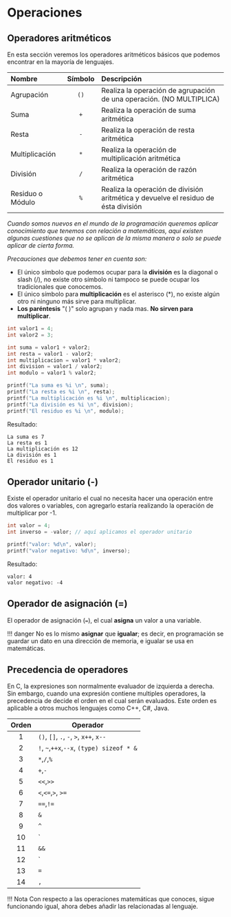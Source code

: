 # Operaciones

## Operadores aritméticos

En esta sección veremos los operadores aritméticos básicos que podemos encontrar en la mayoría de lenguajes.

| Nombre           | Símbolo | Descripción                                                                        |
| :--------------- | :-----: | :--------------------------------------------------------------------------------- |
| Agrupación       |    `()`   | Realiza la operación de agrupación de una operación. (NO MULTIPLICA)              |
| Suma             |    `+`    | Realiza la operación de suma aritmética                                            |
| Resta            |    `-`    | Realiza la operación de resta aritmética                                           |
| Multiplicación   |    `*`    | Realiza la operación de multiplicación aritmética                                  |
| División         |    `/`    | Realiza la operación de razón aritmética                                           |
| Residuo o Módulo |    `%`    | Realiza la operación de división aritmética y devuelve el residuo de ésta división |

*Cuando somos nuevos en el mundo de la programación queremos aplicar conocimiento que tenemos con relación a matemáticas, aquí existen algunas cuestiones que no se aplican de la misma manera o solo se puede aplicar de cierta forma.*

*Precauciones que debemos tener en cuenta son:*

- El único símbolo que podemos ocupar para la **división** es la diagonal o slash (/), no existe otro símbolo ni tampoco se puede ocupar los tradicionales que conocemos.
- El único símbolo para **multiplicación** es el asterisco (\*), no existe algún otro ni ninguno más sirve para multiplicar.
- **Los paréntesis** "( )" solo agrupan y nada mas. **No sirven para multiplicar**. 


```c
int valor1 = 4;
int valor2 = 3;

int suma = valor1 + valor2;
int resta = valor1 - valor2;
int multiplicacion = valor1 * valor2;
int division = valor1 / valor2;
int modulo = valor1 % valor2;

printf("La suma es %i \n", suma);
printf("La resta es %i \n", resta);
printf("La multiplicación es %i \n", multiplicacion);
printf("La división es %i \n", division);
printf("El residuo es %i \n", modulo);
```
Resultado:

```
La suma es 7 
La resta es 1 
La multiplicación es 12 
La división es 1 
El residuo es 1 
```

## Operador unitario (-)

Existe el operador unitario el cual no necesita hacer una operación entre dos valores o variables, con agregarlo estaría realizando la operación de multiplicar por -1.

```c
int valor = 4;
int inverso = -valor; // aquí aplicamos el operador unitario

printf("valor: %d\n", valor);
printf("valor negativo: %d\n", inverso);
```
Resultado:

```
valor: 4
valor negativo: -4
```



## Operador de asignación (=)

El operador de asignación (`=`), el cual **asigna** un valor a una variable.

!!! danger
    No es lo mismo **asignar** que **igualar**; es decir, en programación se guardar un dato en una dirección de memoria, e igualar se usa en matemáticas.


## Precedencia de operadores

En C, la expresiones son normalmente evaluador de izquierda a derecha. Sin embargo, cuando una expresión contiene multiples operadores, la precedencia de decide el orden en el cual serán evaluados. Este orden es aplicable a otros muchos lenguajes como C++, C#, Java.


| Orden | Operador                                  |
| :---: | ----------------------------------------- |
|   1   | `()`, `[]`, `.`, `-`, `>`, `x++`, `x--`   |
|   2   | `!`, `~`,`++x`,`--x`, `(type) sizeof * &` |
|   3   | `*`,`/`,`%`                               |
|   4   | `+`,`-`                                   |
|   5   | `<<`,`>>`                                 |
|   6   | `<`,`<=`,`>`, `>=`                        |
|   7   | `==`,`!=`                                 |
|   8   | `&`                                       |
|   9   | `^`                                       |
|  10   | `|`                                       |
|  11   | `&&`                                      |
|  12   | `|| `                                     |
|  13   | `=`                                       |
|  14   | `,`                                       |

!!! Nota
    Con respecto a las operaciones matemáticas que conoces, sigue funcionando igual, ahora debes añadir las relacionadas al lenguaje.